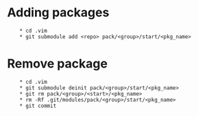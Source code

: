 # Adding packages #
        * cd .vim
        * git submodule add <repo> pack/<group>/start/<pkg_name>
        
# Remove package #
        * cd .vim
        * git submodule deinit pack/<group>/start/<pkg_name>
        * git rm pack/<group>/<start>/<pkg_name>
        * rm -Rf .git/modules/pack/<group>/start/<pkg_name>
        * git commit


